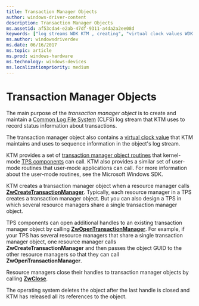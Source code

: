 ```yaml
---
title: Transaction Manager Objects
author: windows-driver-content
description: Transaction Manager Objects
ms.assetid: af53cda4-e2ab-47df-9311-a4da2a2ee08d
keywords: ["log streams WDK KTM , creating", "virtual clock values WDK KTM , in transaction manager objects", "Kernel Transaction Manager WDK , transaction managers", "transaction manager objects WDK KTM"]
ms.author: windowsdriverdev
ms.date: 06/16/2017
ms.topic: article
ms.prod: windows-hardware
ms.technology: windows-devices
ms.localizationpriority: medium
---
```


# Transaction Manager Objects


The main purpose of the *transaction manager object* is to create and maintain a [Common Log File System](using-common-log-file-system.md) (CLFS) log stream that KTM uses to record status information about transactions.

The transaction manager object also contains a [virtual clock value](using-virtual-clock-values.md) that KTM maintains and uses to sequence information in the object's log stream.

KTM provides a set of [transaction manager object routines](https://msdn.microsoft.com/library/windows/hardware/ff564807) that kernel-mode [TPS components](understanding-tps-components.md) can call. KTM also provides a similar set of user-mode routines that user-mode applications can call. For more information about the user-mode routines, see the Microsoft Windows SDK.

KTM creates a transaction manager object when a resource manager calls [**ZwCreateTransactionManager**](https://msdn.microsoft.com/library/windows/hardware/ff566430). Typically, each resource manager in a TPS creates a transaction manager object. But you can also design a TPS in which several resource managers share a single transaction manager object.

TPS components can open additional handles to an existing transaction manager object by calling [**ZwOpenTransactionManager**](https://msdn.microsoft.com/library/windows/hardware/ff567035). For example, if your TPS has several resource managers that share a single transaction manager object, one resource manager calls **ZwCreateTransactionManager** and then passes the object GUID to the other resource managers so that they can call **ZwOpenTransactionManager**.

Resource managers close their handles to transaction manager objects by calling [**ZwClose**](https://msdn.microsoft.com/library/windows/hardware/ff566417).

The operating system deletes the object after the last handle is closed and KTM has released all its references to the object.

 

 




